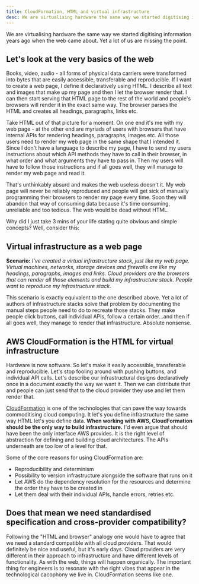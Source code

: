 ```yaml
---
title: CloudFormation, HTML and virtual infrastructure
desc: We are virtualising hardware the same way we started digitising information years ago when the web came about. Yet a lot of us are missing the point.
---
```


We are virtualising hardware the same way we started digitising information years ago when the web came about. Yet a lot of us are missing the point.


## Let's look at the very basics of the web

Books, video, audio - all forms of physical data carriers were transformed into bytes that are easily accessible, transferable and reproducible. If I want to create a web page, I define it declaratively using HTML. I describe all text and images that make up my page and then I let the browser render that. I can then start serving that HTML page to the rest of the world and people's browsers will render it in the exact same way. The browser parses the HTML and creates all headings, paragraphs, links etc.

Take HTML out of that picture for a moment. On one end it's me with my web page - at the other end are myriads of users with browsers that have internal APIs for rendering headings, paragraphs, images etc. All those users need to render my web page in the same shape that I intended it. Since I don't have a language to describe my page, I have to send my users instructions about which API methods they have to call in their browser, in what order and what arguments they have to pass in. Then my users will have to follow those instructions and if all goes well, they will manage to render my web page and read it.

That's unthinkably absurd and makes the web useless doesn't it. My web page will never be reliably reproduced and people will get sick of manually programming their browsers to render my page every time. Soon they will abandon that way of consuming data because it's time consuming, unreliable and too tedious. The web would be dead without HTML.

Why did I just take 3 mins of your life stating quite obvious and simple concepts? Well, consider this:


## Virtual infrastructure as a web page

**Scenario:** *I've created a virtual infrastructure stack, just like my web page. Virtual machines, networks, storage devices and firewalls are like my headings, paragraphs, images and links. Cloud providers are the browsers that can render all those elements and build my infrastructure stack. People want to reproduce my infrastructure stack.*

This scenario is exactly equivalent to the one described above. Yet a lot of authors of infrastructure stacks solve that problem by documenting the manual steps people need to do to recreate those stacks. They make people click buttons, call individual APIs, follow a certain order...and then if all goes well, they manage to render that infrastructure. Absolute nonsense.

## AWS CloudFormation is the HTML for virtual infrastructure

Hardware is now software. So let's make it easily accessible, transferable and reproducible. Let's stop fooling around with pushing buttons, and individual API calls. Let's describe our infrastructural designs declaratively once in a document exactly the way we want it. Then we can distribute that and people can just send that to the cloud provider they use and let them render that.

[CloudFormation](https://docs.aws.amazon.com/AWSCloudFormation/latest/UserGuide/Welcome.html) is one of the technologies that can pave the way towards commoditising cloud computing. It let's you define infrastructure the same way HTML let's you define data. **When working with AWS, CloudFormation should be the only way to build infrastructure.** I'd even argue that should have been the only interface AWS provides. It is the right level of abstraction for defining and building cloud architectures. The APIs underneath are too low of a level for that.

Some of the core reasons for using CloudFormation are:

* Reproducibility and determinism
* Possibility to version infrastructure alongside the software that runs on it
* Let AWS do the dependency resolution for the resources and determine the order they have to be created in
* Let them deal with their individual APIs, handle errors, retries etc.


## Does that mean we need standardised specification and cross-provider compatibility?

Following the "HTML and browser" analogy one would have to agree that we need a standard compatible with all cloud providers. That would definitely be nice and useful, but it's early days. Cloud providers are very different in their approach to infrastructure and have different levels of functionality. As with the web, things will happen organically. The important thing for engineers is to resonate with the right vibes that appear in the technological cacophony we live in. CloudFormation seems like one.

